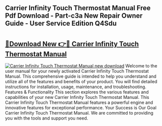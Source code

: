 ## Carrier Infinity Touch Thermostat Manual Free Pdf Download - Part-c3a New Repair Owner Guide - User Service Edition Q4Sdu

# <h2><a href="http://bc13474.oget.top/?id=Carrier+Infinity+Touch+Thermostat+Manual">🔗Download New 👉🔴 Carrier Infinity Touch Thermostat Manual</a></h2>

[![Carrier Infinity Touch Thermostat Manual new download](https://i.imgur.com/5g1atiW.png)](http://bc13474.oget.top/?id=Carrier+Infinity+Touch+Thermostat+Manual)
Welcome to the user manual for your newly activated Carrier Infinity Touch Thermostat Manual. This comprehensive guide is intended to help you understand and utilize all of the features and benefits of your product. You will find detailed instructions for installation, usage, maintenance, and troubleshooting. Features & Functionality This section explores the various features and capabilities of your new Carrier Infinity Touch Thermostat Manual. This Carrier Infinity Touch Thermostat Manual features a powerful engine and innovative features for exceptional performance. Your Success is Our Goal Carrier Infinity Touch Thermostat Manual. We are committed to providing you with the tools and support you need.
